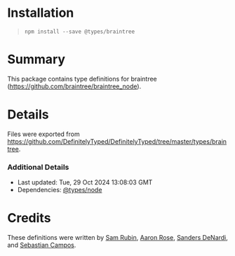 # Installation
> `npm install --save @types/braintree`

# Summary
This package contains type definitions for braintree (https://github.com/braintree/braintree_node).

# Details
Files were exported from https://github.com/DefinitelyTyped/DefinitelyTyped/tree/master/types/braintree.

### Additional Details
 * Last updated: Tue, 29 Oct 2024 13:08:03 GMT
 * Dependencies: [@types/node](https://npmjs.com/package/@types/node)

# Credits
These definitions were written by [Sam Rubin](https://github.com/smrubin), [Aaron Rose](https://github.com/acdr), [Sanders DeNardi](https://github.com/sedenardi), and [Sebastian Campos](https://github.com/sebacampos).
